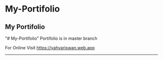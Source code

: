# My-Portifolio
My Portifolio
----
"# My-Portifolio" 
Portifolio is in master branch

For Online Visit 
https://yahyariswan.web.app

---
